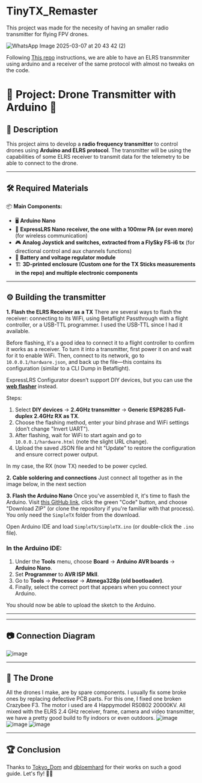 # TinyTX_Remaster
This project was made for the necesity of having an smaller radio transmitter for flying FPV drones.

![WhatsApp Image 2025-03-07 at 20 43 42 (2)](https://github.com/user-attachments/assets/638d84ba-e9f9-4e2f-adbd-da8869b4e15a)

Following [This repo](https://github.com/dbloemhard/Arduino-Transmitter-for-ELRS3.x) instructions, we are able to have an ELRS transmmiter using arduino and a receiver of the same protocol with almost no tweaks on the code.

# 🚁 Project: Drone Transmitter with Arduino 🚀

## 📌 Description
This project aims to develop a **radio frequency transmitter** to control drones using **Arduino and ELRS protocol**. The transmitter will be using the capabilities of some ELRS receiver to transmit data for the telemetry to be able to connect to the drone.

---

## 🛠️ Required Materials
📦 **Main Components:**
- 🖥️ **Arduino Nano**
- 📡 **ExpressLRS Nano receiver, the one with a 100mw PA (or even more)** (for wireless communication)
- 🎮 **Analog Joystick and switches, extracted from a FlySky FS-i6 tx** (for directional control and aux channels functions)
- 🔋 **Battery and voltage regulator module**
- 🏗️ **3D-printed enclosure (Custom one for the TX Sticks measurements in the repo) and multiple electronic components**
  
---

## ⚙️ Building the transmitter
**1. Flash the ELRS Receiver as a TX**
There are several ways to flash the receiver: connecting to its WiFi, using Betaflight Passthrough with a flight controller, or a USB-TTL programmer. I used the USB-TTL since I had it available.

Before flashing, it's a good idea to connect it to a flight controller to confirm it works as a receiver. To turn it into a transmitter, first power it on and wait for it to enable WiFi. Then, connect to its network, go to `10.0.0.1/hardware.json`, and back up the file—this contains its configuration (similar to a CLI Dump in Betaflight).

ExpressLRS Configurator doesn’t support DIY devices, but you can use the **[web flasher](https://expresslrs.github.io/web-flasher/)** instead.

Steps:
1. Select **DIY devices** → **2.4GHz transmitter** → **Generic ESP8285 Full-duplex 2.4GHz RX as TX**.
2. Choose the flashing method, enter your bind phrase and WiFi settings (don’t change "Invert UART").
3. After flashing, wait for WiFi to start again and go to `10.0.0.1/hardware.html` (note the slight URL change).
4. Upload the saved JSON file and hit "Update" to restore the configuration and ensure correct power output.

In my case, the RX (now TX) needed to be power cycled.

**2. Cable soldering and connections**
Just connect all together as in the image below, in the next section

**3. Flash the Arduino Nano**
Once you've assembled it, it's time to flash the Arduino. Visit [this GitHub link](https://github.com/dbloemhard/Arduino-Transmitter-for-ELRS3.x), click the green "Code" button, and choose "Download ZIP" (or clone the repository if you're familiar with that process). You only need the `SimpleTX` folder from the download.

Open Arduino IDE and load `SimpleTX/SimpleTX.ino` (or double-click the `.ino` file).

### In the Arduino IDE:
1. Under the **Tools** menu, choose **Board** → **Arduino AVR boards** → **Arduino Nano**.
2. Set **Programmer** to **AVR ISP MkII**.
3. Go to **Tools** → **Processor** → **Atmega328p (old bootloader)**.
4. Finally, select the correct port that appears when you connect your Arduino.

You should now be able to upload the sketch to the Arduino.

****

---

  ## 📷 Connection Diagram
![image](https://github.com/user-attachments/assets/879a0a09-864c-408a-a9f9-d6e28188bd27)

---

## 🚁 The Drone
All the drones I make, are by spare components. I usually fix some broke ones by replacing defective PCB parts. For this one, I fixed one broken Crazybee F3. The motor i used are 4 Happymodel RS0802 20000KV. All mixed with the ELRS 2.4 GHz receiver, frame, camera and video transmitter, we have a pretty good build to fly indoors or even outdoors.
![image](https://github.com/user-attachments/assets/3cd236d1-8e83-40b8-b545-8468eef983e3)
![image](https://github.com/user-attachments/assets/43e33f4e-0e09-4273-a1d5-ba896a9ea104)
![image](https://github.com/user-attachments/assets/de7011cf-ff7b-4bc3-aec6-f6c49b0dfab8)

---

## 🏆 Conclusion
Thanks to [Tokyo_Dom](https://www.thingiverse.com/thing:6677484) and [dbloemhard](https://github.com/dbloemhard) for their works on such a good guide. Let's fly! 🚁✨


